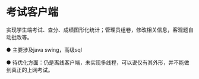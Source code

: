 # 考试客户端

实现学生端考试、查分、成绩图形化统计；管理员组卷，修改相关信息，客观题自动批改等。

● 主要涉及java swing，高级sql

● 待优化方面：仍是离线客户端，未实现多线程，可以说仅有其外形，并不能做到真正的上网考试。

